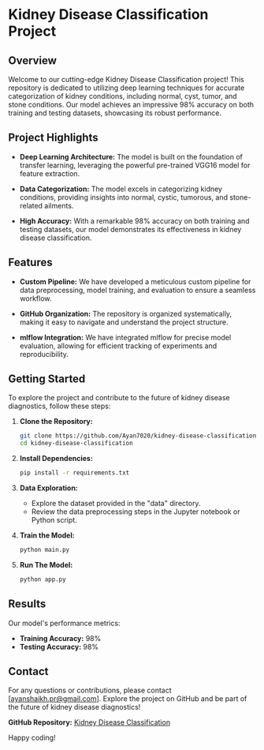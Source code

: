 # Kidney Disease Classification Project

## Overview

Welcome to our cutting-edge Kidney Disease Classification project! This repository is dedicated to utilizing deep learning techniques for accurate categorization of kidney conditions, including normal, cyst, tumor, and stone conditions. Our model achieves an impressive 98% accuracy on both training and testing datasets, showcasing its robust performance.

## Project Highlights

- **Deep Learning Architecture:** The model is built on the foundation of transfer learning, leveraging the powerful pre-trained VGG16 model for feature extraction.

- **Data Categorization:** The model excels in categorizing kidney conditions, providing insights into normal, cystic, tumorous, and stone-related ailments.

- **High Accuracy:** With a remarkable 98% accuracy on both training and testing datasets, our model demonstrates its effectiveness in kidney disease classification.

## Features

- **Custom Pipeline:** We have developed a meticulous custom pipeline for data preprocessing, model training, and evaluation to ensure a seamless workflow.

- **GitHub Organization:** The repository is organized systematically, making it easy to navigate and understand the project structure.

- **mlflow Integration:** We have integrated mlflow for precise model evaluation, allowing for efficient tracking of experiments and reproducibility.

## Getting Started

To explore the project and contribute to the future of kidney disease diagnostics, follow these steps:

1. **Clone the Repository:**

    ```bash
    git clone https://github.com/Ayan7020/kidney-disease-classification.git
    cd kidney-disease-classification
    ```

2. **Install Dependencies:**

    ```bash
    pip install -r requirements.txt
    ```

3. **Data Exploration:**

    - Explore the dataset provided in the "data" directory.
    - Review the data preprocessing steps in the Jupyter notebook or Python script.

4. **Train the Model:**

    ```bash
    python main.py
    ```

5. **Run The Model:**

    ```bash
    python app.py
    ```
 

## Results

Our model's performance metrics:

- **Training Accuracy:** 98%
- **Testing Accuracy:** 98%

## Contact

For any questions or contributions, please contact [ayanshaikh.pr@gmail.com]. Explore the project on GitHub and be part of the future of kidney disease diagnostics!

**GitHub Repository:** [Kidney Disease Classification](https://github.com/Ayan7020/Kidney-Disease-Cassification)

Happy coding!
